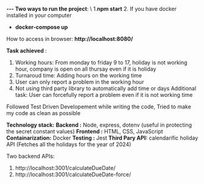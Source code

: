 **--- Two ways to run the project**: \\
1.**npm start**
2. If you have docker installed in your computer
   - **docker-compose up**

How to access in browser: **http://localhost:8080/**


**Task achieved** :
1. Working hours: From monday to friday 9 to 17, holiday is not working hour, company is open on all thursay even if it is holiday
2. Turnaroud time: Adding hours on the working time
3. User can only report a problem in the working hour
4. Not using third party library to automatically add time or days
Additional task: User can forcefully report a problem even if it is not working time

Followed Test Driven Developement while writing the code,
Tried to make my code as clean as possible

**Technology stack:**
**Backend :** Node, express, dotenv (useful in protecting the secret constant values)
**Frontend :** HTML, CSS, JavaScript
**Containarization:** Docker
**Testing :** Jest
**Third Pary API:** calendarific holiday API (Fetches all the holidays for the year of 2024)

Two backend APIs:
1. http://localhost:3001/calculateDueDate/
2. http://localhost:3001/calculateDueDate-force/

